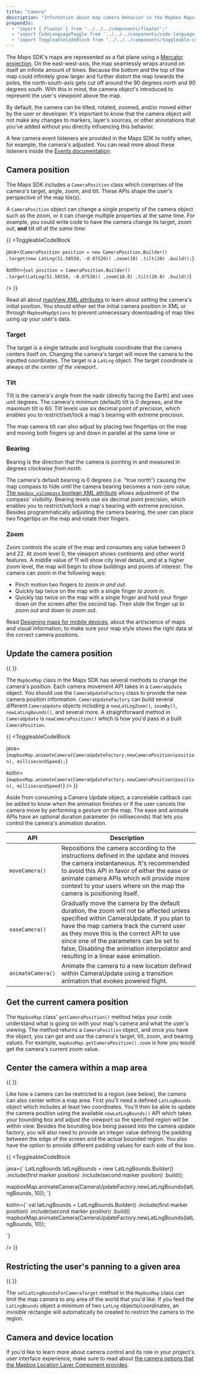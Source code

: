 ```yaml
---
title: "Camera"
description: "Information about map camera behavior in the Mapbox Maps SDK for Android. Updating the camera position. Restricting the camera. It's all covered inside."
prependJs:
  - "import { Floater } from '../../../components/floater';"
  - "import CodeLanguageToggle from '../../../components/code-language-toggle';"
  - "import ToggleableCodeBlock from '../../../components/toggleable-code-block';"
---
```


The Maps SDK's maps are represented as a flat plane using a [Mercator projection](https://en.wikipedia.org/wiki/Mercator_projection). On the east-west-axis, the map seamlessly wraps around on itself an infinite amount of times. Because the bottom and the top of the map could infinitely grow larger and further distort the map towards the poles, the north-south-axis gets cut off around the 90 degrees north and 90 degrees south. With this in mind, the camera object's introduced to represent the user's viewpoint above the map.

By default, the camera can be tilted, rotated, zoomed, and/or moved either by the user or developer. It's important to know that the camera object will not make any changes to markers, layer's sources, or other annotations that you've added without you directly influencing this behavior.

A few camera event listeners are provided in the Maps SDK to notify when, for example, the camera's adjusted. You can read more about these listeners inside the [Events documentation](https://docs.mapbox.com/android/maps/overview/events/#camera-change-events).

## Camera position

The Maps SDK includes a `CameraPosition` class which comprises of the camera's target, angle, zoom, and tilt. These APIs shape the user's perspective of the map tile(s).

A `CameraPosition` object can change a single property of the camera object such as the zoom, or it can change multiple properties at the same time. For example, you could write code to have the camera change its target, zoom out, **and** tilt _all at the same time_:

{{
<CodeLanguageToggle id="camera-position" />
<ToggleableCodeBlock

java={`
CameraPosition position = new CameraPosition.Builder()
	.target(new LatLng(51.50550, -0.07520))
	.zoom(10)
	.tilt(20)
	.build();
`}

kotlin={`
val position = CameraPosition.Builder()
	.target(LatLng(51.50550, -0.07520))
	.zoom(10.0)
	.tilt(20.0)
	.build()
`}

/>
}}

Read all about [mapView XML attributes](https://docs.mapbox.com/android/maps/overview/#mapview-xml-attributes) to learn about setting the camera's initial position. You should either set the initial camera position in XML or through `MapboxMapOptions` to prevent unnecessary downloading of map tiles using up your user's data.

### Target

The target is a single latitude and longitude coordinate that the camera centers itself on. Changing the camera's target will move the camera to the inputted coordinates. The target is a `LatLng` object. The target coordinate is always _at the center of the viewport_.

### Tilt

Tilt is the camera's angle from the nadir (directly facing the Earth) and uses unit degrees. The camera's minimum (default) tilt is 0 degrees, and the maximum tilt is 60. Tilt levels use six decimal point of precision, which enables you to restrict/set/lock a map's bearing with extreme precision.

The map camera tilt can also adjust by placing two fingertips on the map and moving both fingers up and down in parallel at the same time or

### Bearing

Bearing is the direction that the camera is pointing in and measured in degrees _clockwise from north_.

The camera's default bearing is 0 degrees (i.e. "true north") causing the map compass to hide until the camera bearing becomes a non-zero value. [The `mapbox_uiCompass` boolean XML attribute](https://github.com/mapbox/mapbox-gl-native/blob/master/platform/android/MapboxGLAndroidSDK/src/main/res/values/attrs.xml#L45) allows adjustment of the compass' visibility. Bearing levels use six decimal point precision, which enables you to restrict/set/lock a map's bearing with extreme precision. Besides programmatically adjusting the camera bearing, the user can place two fingertips on the map and rotate their fingers.

### Zoom

Zoom controls the scale of the map and consumes any value between 0 and 22. At zoom level 0, the viewport shows continents and other world features. A middle value of 11 will show city level details, and at a higher zoom level, the map will begin to show buildings and points of interest. The camera can zoom in the following ways:

- Pinch motion two fingers _to zoom in and out_.
- Quickly tap twice on the map with a single finger _to zoom in_.
- Quickly tap twice on the map with a single finger and hold your finger down on the screen after the second tap. Then slide the finger up _to zoom out_ and down _to zoom out_.

Read [Designing maps for mobile devices](https://blog.mapbox.com/designing-maps-for-mobile-devices-32d2e49d2096), about the art/science of maps and visual information, to make sure your map style shows the right data at the correct camera positions.

## Update the camera position

{{
  <Floater
    url="https://github.com/mapbox/mapbox-android-demo/blob/master/MapboxAndroidDemo/src/main/java/com/mapbox/mapboxandroiddemo/examples/camera/AnimateMapCameraActivity.java"
    title="Animate the map camera"
    category="example"
    text="Change the camera target, bearing, zoom, and tilt by animating the camera."
  />
}}

The `MapboxMap` class in the Maps SDK has several methods to change the camera's position. Each camera movement API takes in a `CameraUpdate` object. You should use the `CameraUpdateFactory` class to provide the new camera position information. `CameraUpdateFactory` can build several different `CameraUpdate` objects including a `newLatLngZoom()`, `zoomBy()`, `newLatLngBounds()`, and several more. A straightforward method in `CameraUpdate` is `newCameraPosition()` which is how you'd pass in a built `CameraPosition`.


{{
<CodeLanguageToggle id="animate-camera" />
<ToggleableCodeBlock

java={`
mapboxMap.animateCamera(CameraUpdateFactory.newCameraPosition(position), millisecondSpeed);
`}

kotlin={`
mapboxMap.animateCamera(CameraUpdateFactory.newCameraPosition(position), millisecondSpeed)
`}
/>
}}

Aside from consuming a Camera Update object, a cancelable callback can be added to know when the animation finishes or if the user cancels the camera move by performing a gesture on the map. The ease and animate APIs have an optional duration parameter (in milliseconds) that lets you control the camera's animation duration.

| API | Description |
| --- | --- |
| `moveCamera()` | Repositions the camera according to the instructions defined in the update and moves the camera instantaneous. It's recommended to avoid this API in favor of either the ease or animate camera APIs which will provide more context to your users where on the map the camera is positioning itself. |
| `easeCamera()` | Gradually move the camera by the default duration, the zoom will not be affected unless specified within CameraUpdate. If you plan to have the map camera track the current user as they move this is the correct API to use since one of the parameters can be set to false, Disabling the animation interpolator and resulting in a linear ease animation. |
| `animateCamera()` | Animate the camera to a new location defined within CameraUpdate using a transition animation that evokes powered flight. |


## Get the current camera position

The `MapboxMap` class' `getCameraPosition()` method helps your code understand what is going on with your map's camera and what the user's viewing. The method returns a `CameraPosition` object, and once you have the object, you can get and use the camera's target, tilt, zoom, and bearing values. For example, `mapboxMap.getCameraPosition().zoom` is how you would get the camera's current zoom value.

## Center the camera within a map area

{{
  <Floater
    url="https://github.com/mapbox/mapbox-android-demo/blob/master/MapboxAndroidDemo/src/main/java/com/mapbox/mapboxandroiddemo/examples/camera/BoundingBoxCameraActivity.java"
    title="Center the camera"
    category="example"
    text="Adjust the camera position to fit a bounding box within the viewport."
  />
}}

Like how a camera can be restricted to a region (see below), the camera can also center within a map area. First you'll need a defined `LatLngBounds` object which includes at least two coordinates. You'll then be able to update the camera position using the available `newLatLngBounds()` API which takes your bounding box and adjust the viewport so the specified region will be within view. Besides the bounding box being passed into the camera update factory, you will also need to provide an integer value defining the padding between the edge of the screen and the actual bounded region. You also have the option to provide different padding values for each side of the box.

{{
<CodeLanguageToggle id="lat-lng-bounds" />
<ToggleableCodeBlock

java={`
LatLngBounds latLngBounds = new LatLngBounds.Builder()
                    .include(first marker position)
                    .include(second marker position)
                    .build();

mapboxMap.animateCamera(CameraUpdateFactory.newLatLngBounds(latLngBounds, 10));
`}

kotlin={`
val latLngBounds = LatLngBounds.Builder()
                .include(first marker position)
                .include(second marker position)
                .build()
mapboxMap.animateCamera(CameraUpdateFactory.newLatLngBounds(latLngBounds, 10));

`}

/>
}}

## Restricting the user's panning to a given area

{{
  <Floater
    url="https://github.com/mapbox/mapbox-android-demo/blob/master/MapboxAndroidDemo/src/main/java/com/mapbox/mapboxandroiddemo/examples/camera/RestrictCameraActivity.java"
    title="Restrict Camera movement"
    category="example"
    text="Limit the map movement to within a region using a bounding box."
  />
}}

The `setLatLngBoundsForCameraTarget` method in the `MapboxMap` class can limit the map camera to any area of the world that you'd like. If you feed the `LatLngBounds` object a minimum of two `LatLng` objects/coordinates, an _invisible_ rectangle will automatically be created to restrict the camera to the region.


## Camera and device location

If you'd like to learn more about camera control and its role in your project's user interface experience, make sure to read about [the camera options that the Mapbox Location Layer Component provides](/android/maps/overview/location-component/).
